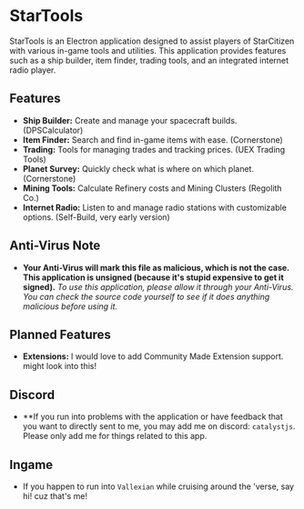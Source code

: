 # StarTools

StarTools is an Electron application designed to assist players of StarCitizen with various in-game tools and utilities. This application provides features such as a ship builder, item finder, trading tools, and an integrated internet radio player.

## Features

- **Ship Builder:** Create and manage your spacecraft builds. (DPSCalculator)
- **Item Finder:** Search and find in-game items with ease. (Cornerstone)
- **Trading:** Tools for managing trades and tracking prices. (UEX Trading Tools)
- **Planet Survey:** Quickly check what is where on which planet. (Cornerstone)
- **Mining Tools:** Calculate Refinery costs and Mining Clusters (Regolith Co.)
- **Internet Radio:** Listen to and manage radio stations with customizable options. (Self-Build, very early version)

## Anti-Virus Note

- **Your Anti-Virus will mark this file as malicious, which is not the case. This application is unsigned (because it's stupid expensive to get it signed).**
*To use this application, please allow it through your Anti-Virus. You can check the source code yourself to see if it does anything malicious before using it.*

## Planned Features
- **Extensions:** I would love to add Community Made Extension support. might look into this!

## Discord

- **If you run into problems with the application or have feedback that you want to directly sent to me, you may add me on discord: `catalystjs`. Please only add me for things related to this app.

## Ingame

- If you happen to run into `Vallexian` while cruising around the 'verse, say hi! cuz that's me!


